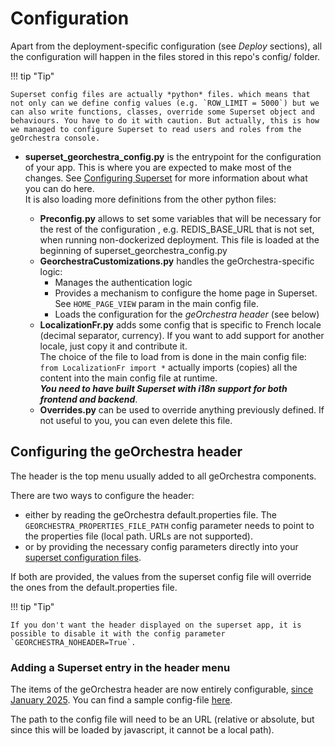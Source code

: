 # Configuration

Apart from the deployment-specific configuration (see *Deploy* sections), all the configuration will happen in the files stored in this repo's config/ folder.

!!! tip "Tip"

    Superset config files are actually *python* files. which means that not only can we define config values (e.g. `ROW_LIMIT = 5000`) but we can also write functions, classes, override some Superset object and behaviours. You have to do it with caution. But actually, this is how we managed to configure Superset to read users and roles from the geOrchestra console.

- **superset_georchestra_config.py** is the entrypoint for the configuration of your app. This is where you are expected to make most of the changes. See [Configuring Superset](https://superset.apache.org/docs/configuration/configuring-superset#superset_configpy) for more information about what you can do here.  
It is also loading more definitions from the other python files:

    - **Preconfig.py** allows to set some variables that will be necessary for the rest of the configuration , e.g. REDIS_BASE_URL that is not set, when running non-dockerized deployment. This file is loaded at the beginning of superset_georchestra_config.py
    - **GeorchestraCustomizations.py** handles the geOrchestra-specific logic:
        - Manages the authentication logic
        - Provides a mechanism to configure the home page in Superset. See `HOME_PAGE_VIEW` param in the main config file.
        - Loads the configuration for the _geOrchestra header_ (see below)
    - **LocalizationFr.py** adds some config that is specific to French locale (decimal separator, currency). If you want to add support for another locale, just copy it and contribute it.  
    The choice of the file to load from is done in the main config file: `from LocalizationFr import *` actually imports (copies) all the content into the main config file at runtime.  
    **_You need to have built Superset with i18n support for both frontend and backend_**.
    - **Overrides.py** can be used to override anything previously defined. If not useful to you, you can even delete this file.


## Configuring the geOrchestra header

The header is the top menu usually added to all geOrchestra components.

There are two ways to configure the header:

- either by reading the geOrchestra default.properties file. The `GEORCHESTRA_PROPERTIES_FILE_PATH` config parameter needs to point to the properties file (local path. URLs are not supported).
- or by providing the necessary config parameters directly into your [superset configuration files](https://github.com/georchestra/superset/blob/main/config/superset/superset_georchestra_config.py#L52).

If both are provided, the values from the superset config file will override the ones from the default.properties file.

!!! tip "Tip"

    If you don't want the header displayed on the superset app, it is possible to disable it with the config parameter `GEORCHESTRA_NOHEADER=True`.

### Adding a Superset entry in the header menu

The items of the geOrchestra header are now entirely configurable, [since January 2025](https://github.com/georchestra/header/commit/381da5833cb4426ad45210d479e77f9e1f721ecc). You can find a sample config-file [here](https://github.com/georchestra/superset/blob/main/extras/header-config.json). 

The path to the config file will need to be an URL (relative or absolute, but since this will be loaded by javascript, it cannot be a local path).
